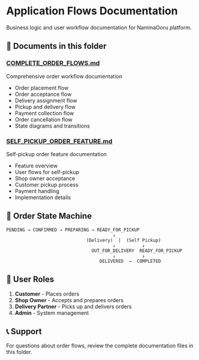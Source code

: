 # Application Flows Documentation

Business logic and user workflow documentation for NammaOoru platform.

## 📄 Documents in this folder

### [COMPLETE_ORDER_FLOWS.md](COMPLETE_ORDER_FLOWS.md)
Comprehensive order workflow documentation
- Order placement flow
- Order acceptance flow
- Delivery assignment flow
- Pickup and delivery flow
- Payment collection flow
- Order cancellation flow
- State diagrams and transitions

### [SELF_PICKUP_ORDER_FEATURE.md](SELF_PICKUP_ORDER_FEATURE.md)
Self-pickup order feature documentation
- Feature overview
- User flows for self-pickup
- Shop owner acceptance
- Customer pickup process
- Payment handling
- Implementation details

## 🔄 Order State Machine

```
PENDING → CONFIRMED → PREPARING → READY_FOR_PICKUP
                                        ↓
                              (Delivery)  |  (Self Pickup)
                                        ↓          ↓
                                OUT_FOR_DELIVERY  READY_FOR_PICKUP
                                        ↓          ↓
                                   DELIVERED  →  COMPLETED
```

## 👥 User Roles

1. **Customer** - Places orders
2. **Shop Owner** - Accepts and prepares orders
3. **Delivery Partner** - Picks up and delivers orders
4. **Admin** - System management

## 📞 Support

For questions about order flows, review the complete documentation files in this folder.

